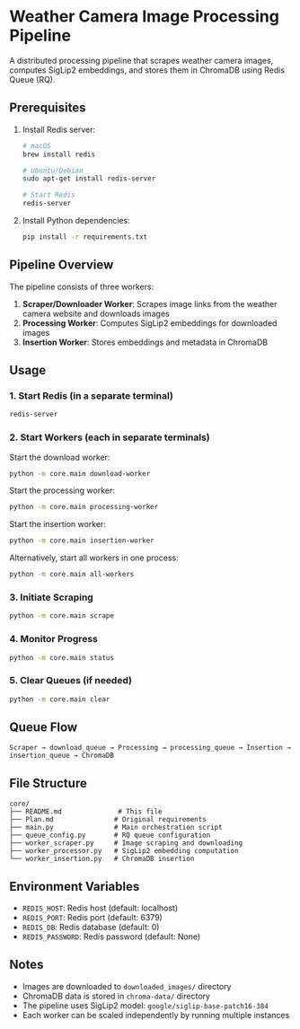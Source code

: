 # Weather Camera Image Processing Pipeline

A distributed processing pipeline that scrapes weather camera images, computes SigLip2 embeddings, and stores them in ChromaDB using Redis Queue (RQ).

## Prerequisites

1. Install Redis server:
   ```bash
   # macOS
   brew install redis
   
   # Ubuntu/Debian
   sudo apt-get install redis-server
   
   # Start Redis
   redis-server
   ```

2. Install Python dependencies:
   ```bash
   pip install -r requirements.txt
   ```

## Pipeline Overview

The pipeline consists of three workers:

1. **Scraper/Downloader Worker**: Scrapes image links from the weather camera website and downloads images
2. **Processing Worker**: Computes SigLip2 embeddings for downloaded images
3. **Insertion Worker**: Stores embeddings and metadata in ChromaDB

## Usage

### 1. Start Redis (in a separate terminal)
```bash
redis-server
```

### 2. Start Workers (each in separate terminals)

Start the download worker:
```bash
python -m core.main download-worker
```

Start the processing worker:
```bash
python -m core.main processing-worker
```

Start the insertion worker:
```bash
python -m core.main insertion-worker
```

Alternatively, start all workers in one process:
```bash
python -m core.main all-workers
```

### 3. Initiate Scraping
```bash
python -m core.main scrape
```

### 4. Monitor Progress
```bash
python -m core.main status
```

### 5. Clear Queues (if needed)
```bash
python -m core.main clear
```

## Queue Flow

```
Scraper → download_queue → Processing → processing_queue → Insertion → insertion_queue → ChromaDB
```

## File Structure

```
core/
├── README.md              # This file
├── Plan.md               # Original requirements
├── main.py               # Main orchestration script
├── queue_config.py       # RQ queue configuration
├── worker_scraper.py     # Image scraping and downloading
├── worker_processor.py   # SigLip2 embedding computation
└── worker_insertion.py   # ChromaDB insertion
```

## Environment Variables

- `REDIS_HOST`: Redis host (default: localhost)
- `REDIS_PORT`: Redis port (default: 6379)
- `REDIS_DB`: Redis database (default: 0)
- `REDIS_PASSWORD`: Redis password (default: None)

## Notes

- Images are downloaded to `downloaded_images/` directory
- ChromaDB data is stored in `chroma-data/` directory
- The pipeline uses SigLip2 model: `google/siglip-base-patch16-384`
- Each worker can be scaled independently by running multiple instances